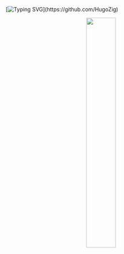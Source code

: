 [![Typing SVG](https://readme-typing-svg.demolab.com?font=Fira+Code&pause=1000&random=false&width=435&lines=Hi!+Welcome+to+my+repository+%F0%9F%A4%97+!)](https://github.com/HugoZig)

<p align="center">
  <a href="https://github.com/HugoZig">
    <img width="39.5%" src="https://github-readme-stats.vercel.app/api/top-langs/?username=HugoZig&theme=highcontrast&bg_color=282828&hide_border=true&include_all_commits=true&count_private=true&layout=compact">
  </a>
</p>
